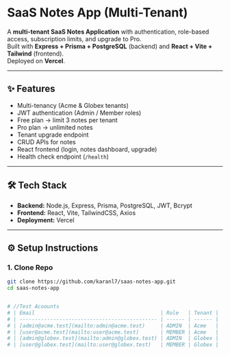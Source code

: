 # SaaS Notes App (Multi-Tenant)

A **multi-tenant SaaS Notes Application** with authentication, role-based access, subscription limits, and upgrade to Pro.  
Built with **Express + Prisma + PostgreSQL** (backend) and **React + Vite + Tailwind** (frontend).  
Deployed on **Vercel**.

---

## ✨ Features
- Multi-tenancy (Acme & Globex tenants)
- JWT authentication (Admin / Member roles)
- Free plan → limit 3 notes per tenant
- Pro plan → unlimited notes
- Tenant upgrade endpoint
- CRUD APIs for notes
- React frontend (login, notes dashboard, upgrade)
- Health check endpoint (`/health`)

---

## 🛠️ Tech Stack
- **Backend:** Node.js, Express, Prisma, PostgreSQL, JWT, Bcrypt
- **Frontend:** React, Vite, TailwindCSS, Axios
- **Deployment:** Vercel

---

## ⚙️ Setup Instructions

### 1. Clone Repo
```bash
git clone https://github.com/karanl7/saas-notes-app.git
cd saas-notes-app


# //Test Acoounts
# | Email                                         | Role   | Tenant |
# | --------------------------------------------- | ------ | ------ |
# | [admin@acme.test](mailto:admin@acme.test)     | ADMIN  | Acme   |
# | [user@acme.test](mailto:user@acme.test)       | MEMBER | Acme   |
# | [admin@globex.test](mailto:admin@globex.test) | ADMIN  | Globex |
# | [user@globex.test](mailto:user@globex.test)   | MEMBER | Globex |
